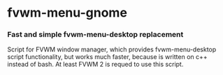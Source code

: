 # fvwm-menu-gnome

### Fast and simple fvwm-menu-desktop replacement

Script for FVWM window manager, which provides fvwm-menu-desktop script functionality, but works much faster, because is written on c++ instead of bash.
At least FVWM 2 is requed to use this script.